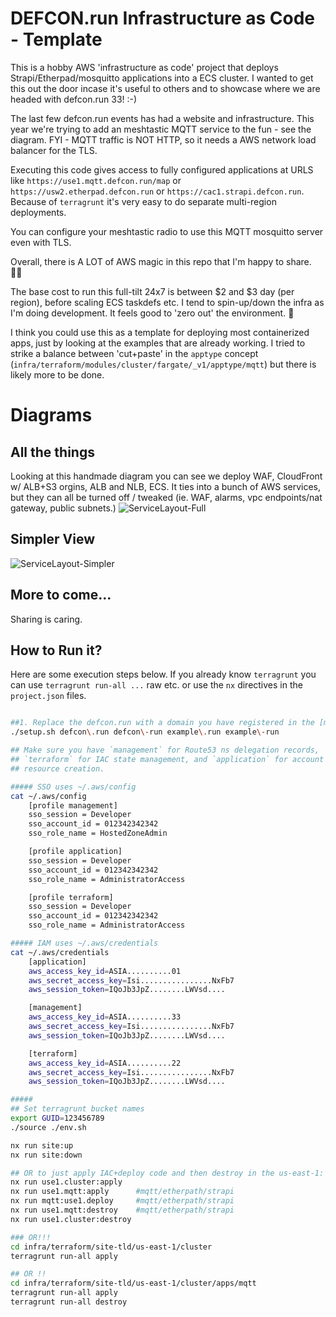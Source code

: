 # DEFCON.run Infrastructure as Code - Template
This is a hobby AWS 'infrastructure as code' project that deploys Strapi/Etherpad/mosquitto applications into a ECS cluster. I wanted to get this out the door incase it's useful to others and to showcase where we are headed with defcon.run 33! :-)

The last few defcon.run events has had a website and infrastructure. This year we're trying to add an meshtastic MQTT service to the fun - see the diagram. FYI - MQTT traffic is NOT HTTP, so it needs a AWS network load balancer for the TLS. 

Executing this code gives access to fully configured applications at URLS like `https://use1.mqtt.defcon.run/map` or `https://usw2.etherpad.defcon.run` or `https://cac1.strapi.defcon.run`. Because of `terragrunt` it's very easy to do separate multi-region deployments. 

You can configure your meshtastic radio to use this MQTT mosquitto server even with TLS. 

Overall, there is A LOT of AWS magic in this repo that I'm happy to share. 🙇‍♂️

The base cost to run this full-tilt 24x7 is between $2 and $3 day (per region), before scaling ECS taskdefs etc. I tend to spin-up/down the infra as I'm doing development. It feels good to 'zero out' the environment. 🤷

I think you could use this as a template for deploying most containerized apps, just by looking at the examples that are already working. I tried to strike a balance between 'cut+paste' in the `apptype` concept (`infra/terraform/modules/cluster/fargate/_v1/apptype/mqtt`) but there is likely more to be done.

# Diagrams

## All the things
Looking at this handmade diagram you can see we deploy WAF, CloudFront w/ ALB+S3 orgins, ALB and NLB, ECS. It ties into a bunch of AWS services, but they can all be turned off / tweaked (ie. WAF, alarms, vpc endpoints/nat gateway, public subnets.) 
![ServiceLayout-Full](https://github.com/user-attachments/assets/0f631149-7046-43f2-9890-5fd04b23762d)

## Simpler View
![ServiceLayout-Simpler](https://github.com/user-attachments/assets/b8fa513b-24a7-439e-a596-bfa3936f6fc7)

## More to come...
Sharing is caring.

## How to Run it?
Here are some execution steps below. If you already know `terragrunt` you can use `terragrunt run-all ...` raw etc. or use the `nx` directives in the `project.json` files.

```bash

##1. Replace the defcon.run with a domain you have registered in the [management] account profile 
./setup.sh defcon\.run defcon\-run example\.run example\-run

## Make sure you have `management` for Route53 ns delegation records, 
## `terraform` for IAC state management, and `application` for account 
## resource creation.

##### SSO uses ~/.aws/config 
cat ~/.aws/config 
    [profile management]
    sso_session = Developer
    sso_account_id = 012342342342
    sso_role_name = HostedZoneAdmin

    [profile application]
    sso_session = Developer
    sso_account_id = 012342342342
    sso_role_name = AdministratorAccess

    [profile terraform]
    sso_session = Developer
    sso_account_id = 012342342342
    sso_role_name = AdministratorAccess

##### IAM uses ~/.aws/credentials
cat ~/.aws/credentials
    [application]
    aws_access_key_id=ASIA..........01
    aws_secret_access_key=Isi................NxFb7
    aws_session_token=IQoJb3JpZ........LWVsd....

    [management]
    aws_access_key_id=ASIA..........33
    aws_secret_access_key=Isi................NxFb7
    aws_session_token=IQoJb3JpZ........LWVsd....

    [terraform]
    aws_access_key_id=ASIA..........22
    aws_secret_access_key=Isi................NxFb7
    aws_session_token=IQoJb3JpZ........LWVsd....

#####
## Set terragrunt bucket names
export GUID=123456789 
./source ./env.sh

nx run site:up
nx run site:down

## OR to just apply IAC+deploy code and then destroy in the us-east-1:
nx run use1.cluster:apply
nx run use1.mqtt:apply      #mqtt/etherpath/strapi
nx run mqtt:use1.deploy     #mqtt/etherpath/strapi
nx run use1.mqtt:destroy    #mqtt/etherpath/strapi
nx run use1.cluster:destroy

### OR!!!
cd infra/terraform/site-tld/us-east-1/cluster
terragrunt run-all apply

## OR !!
cd infra/terraform/site-tld/us-east-1/cluster/apps/mqtt
terragrunt run-all apply
terragrunt run-all destroy
```
